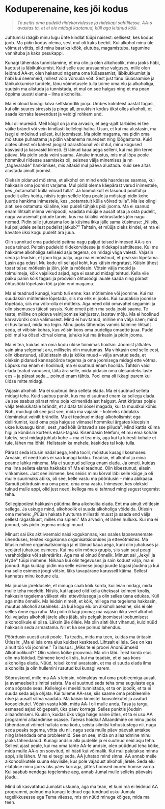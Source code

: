 # Koduperenaine, kes jõi kodus

> *Ta peitis oma pudelid riidekorvidesse ja riidekapi sahtlitesse. AA-s avastas ta, et ei ole midagi kaotanud, küll aga leidnud kõik.*

Juhtumisi räägib minu lugu ühte kindlat tüüpi naisest: sellisest, kes kodus joob. Ma pidin kodus olema, sest mul oli kaks beebit. Kui alkohol minu üle võimust võttis, olid minu baariks köök, elutuba, magamistuba, tagumine vannituba ja kaks pesukappi.

Kunagi tähendas tunnistamine, et ma olin ja olen alkohoolik, minu jaoks häbi, kaotust ja läbikukkumist. Kuid selle uue arusaamise valguses, mille olen leidnud AA-st, olen hakanud nägema oma lüüasaamist, läbikukkumist ja häbi kui seemneid, millest võib võrsuda võit. Sest just tänu lüüasaamise ja läbikukkumise tundele, tänu võimetusele tulla toime oma elu ja alkoholiga, suutsin ma alistuda ja tunnistada, et mul on see haigus ning et ma pean õppima uuesti elama – ilma alkoholita.

Ma ei olnud kunagi kõva seltskondlik jooja. Umbes kolmteist aastat tagasi, kui olin suures stressis ja pinge all, pruukisin kodus üksi olles alkoholi, et saada korraks leevendust ja veidigi rohkem und.

Mul oli muresid. Meil kõigil on ja ma arvasin, et aeg-ajalt tarbides ei tee väike brändi või vein kindlasti kellelegi halba. Usun, et kui ma alustasin, ma isegi ei mõelnud sellest, kui joomisest. Ma pidin magama, ma pidin oma mõistuse puhastama ja pidin vabanema muredest ning lõõgastuma. Kuid alates ühest või kahest joogist pärastlõunal või õhtul, minu kogused kasvasid ja kasvasid kiiresti. Ei läinud kaua aega selleni, kui ma jõin terve päeva. Ma pidin seda veini saama. Ainuke innustus, mis mul lõpu poole hommikul riidesse saamiseks oli, seisnes välja minemises ja nn „tagavarade" hankimises, mis aitasid mul päeva alustada. Kuid see aitas alustada ainult joomist.

Oleksin pidanud mõistma, et alkohol on mind enda haardesse saamas, kui hakkasin oma joomist varjama. Mul pidid olema käepärast varud inimestele, kes „ootamatult külla võivad tulla". Ja loomulikult ei tasunud pooltühja pudelit alles hoida, niisiis tegin sellele lõpu peale ja mõistagi pidin kohe juurde hankima inimestele, kes „ootamatult külla võivad tulla". Ma ise olingi alati see ootamatu külaline, kes pudeli tühjaks pidi jooma. Ma ei saanud enam lihtsalt minna veinipoodi, vaadata müüjale ausalt otsa ja osta pudelit, nagu varasemalt pidude tarvis, kus ma külalisi võõrustades jõin nagu nemad. Pidin talle jutustama loo ja küsima ikka jälle sama küsimuse: „Niisiis, kui paljudele sellest pudelist jätkub?" Tahtsin, et müüja oleks kindel, et ma ei kavatse üksi kogu pudelit ära juua.

Olin sunnitud oma pudeleid peitma nagu paljud teised inimesed AA-s on seda teinud. Peitsin pudeleid riidekorvidesse ja riidekapi sahtlitesse. Kui me hakkame alkoholiga selliseid asju tegema, on midagi väga valesti. Vajasin seda ja teadsin, et joon liiga palju, aga ma ei mõistnud, et peaksin lõpetama. Lasin aga edasi. Mu kodu oli sel ajal koht, kus käisin ringratast. Käisin ühest toast teise: mõtlesin ja jõin, jõin ja mõtlesin. Võtsin välja mopid ja tolmuimeja, kõik vajalikud asjad, aga ei saanud midagi tehtud. Kella viie paiku panin kõik tagasi ja proovisin õhtusöögi lauale saada ning pärast õhtusööki lõpetasin töö ja jõin end magama.

Ma ei teadnud kunagi, kumb tuli enne: kas mõtlemine või joomine. Kui ma suudaksin mõtlemise lõpetada, siis ma ehk ei jooks. Kui suudaksin joomise lõpetada, siis ma võib-olla ei mõtleks. Aga need olid omavahel segamini ja olin sisemuses täiesti sassis. Kuid ometi pidin ma seda jooki saama. Te teate, milline on pideva veinijoomise kahjustav, laostav mõju. Ma ei hoolinud karvavõrdki oma välimusest. Mind ei huvitanud, milline ma välja näen; mind ei huvitanud, mida ma tegin. Minu jaoks tähendas vannis käimine lihtsalt seda, et viibisin kohas, kus võisin koos oma pudeliga omaette juua. Pudel pidi mul ka öösel kõrval olema, juhuks kui ma ärkasin ja pidin jooma.

Ma ei tea, kuidas ma oma kodu üldse toimimas hoidsin. Joomist jätkates sain aina selgemalt aru, milliseks olin muutumas. Ma vihkasin end selle eest, olin kibestunud, süüdistasin elu ja kõike muud – välja arvatud seda, et oleksin pidanud kannapöörde tegema ja oma joomisega midagi ette võtma. Lõpuks ma enam ei hoolinud; ma ei suutnud enam hoolida. Tahtsin vaid elada teatud vanuseni, täita ära selle, mida pidasin oma ülesandeks laste ees – ja pärast seda... polnud enam tähtis. Pool ema oli ikkagi parem kui üldse mitte midagi.

Vajasin alkoholi. Ma ei suutnud ilma selleta elada. Ma ei suutnud selleta midagi teha. Kuid saabus punkt, kus ma ei suutnud enam ka sellega elada. Ja see saabus pärast minu poja kolmenädalast haigust. Arst kirjutas pojale välja teelusikatäie brändit, et aidata tal öösel magada, kui ta muudkui köhis. Noh, muidugi oli see just see, mida ma vajasin – kolmeks nädalaks üleminekut veinilt brändile. Ma ei teadnud midagi alkoholismist ega deliiriumist, kuid oma poja haiguse viimasel hommikul ärgates kleepisin ukse lukuaugu kinni, sest „nad kõik üritavad sisse piiluda". Mind kattis külma higi ja kõndisin korteris edasi-tagasi. Kisendasin telefoni, et mu ema kohale tuleks, sest midagi juhtub kohe − ma ei tea mis, aga kui ta kiiresti kohale ei tule, lähen ma lõhki. Helistasin ka mehele, käskides tal koju tulla.

Pärast seda istusin nädal aega, keha toolil, mõistus kusagil kosmoses. Arvasin, et need kaks ei saa kunagi kokku. Teadsin, et alkohol ja mina peame lahku minema. Ma ei suutnud sellega enam elada. Ja ometi, kuidas ma ilma selleta elama hakkaksin? Ma ei teadnud. Olin kibestunud, elasin vihkamises. Just see inimene, kes seisis minu kõrval läbi selle kõige ja oli mulle suurimaks abiks, oli see, kelle vastu ma pöördusin – minu abikaasa. Samuti pöördusin ma oma pere, oma ema vastu. Inimesed, kes oleksid tulnud mulle appi, olid just need, kellega ma ei tahtnud mingisugust tegemist teha.

Sellegipoolest hakkasin püüdma ilma alkoholita elada. Ent ma ainult võitlesin sellega. Ja uskuge mind, alkohoolik ei suuda alkoholiga võidelda. Ütlesin oma mehele: „Püüan hakata huvituma millestki muust ja saada end välja sellest rägastikust, milles ma siplen." Ma arvasin, et lähen hulluks. Kui ma ei joonud, siis pidin tegema midagi muud.

Minust sai üks aktiivsemaid naisi kogukonnas, kes osales lapsevanemate ühenduses, teistes kogukonna organisatsioonides ja ettevõtmistes. Ma liitusin mitme organisatsiooniga ja ei läinud kaua aega, kuni olin juhatuses ja seejärel juhatuse esimees. Kui ma olin mõnes grupis, siis sain seal peagi varahoidjaks või sekretäriks. Aga ma ei olnud õnnelik. Minust sai „Jekyll ja Hyde" tüüpi inimene. Niikaua kui olin tegevuses ja sain kodust välja, ma ei joonud. Aga kuidagi pidin ma selle esimese joogi juurde tagasi jõudma ja kui ma selle esimese joogi võtsin, läks tavapärane karussell käima. Sellest kannatas minu kodune elu.

Ma jõudsin järeldusele, et minuga saab kõik korda, kui leian midagi, mida mulle teha meeldib. Niisiis, kui lapsed olid kella üheksast kolmeni koolis, hakkasin tegelema väikest viisi ettevõtlusega ja olin selles üsna edukas. Küll aga mitte õnnelik. Ma leidsin nimelt, et kõik, millega ma tegelema hakkasin, muutus alkoholi aseaineks. Ja kui kogu elu on alkoholi aseaine, siis ei ole selles õnne ega rahu. Ma pidin ikkagi jooma; ma vajasin ikka veel alkoholi. Kui vajadus alkoholi järele alles jääb, siis pelgalt joomisest loobumisest alkohoolikule ei piisa. Läksin üle õllele. Ma olin alati õlut vihanud, kuid nüüd hakkasin seda armastama. Nii et ka see polnud lahendus.

Pöördusin uuesti arsti poole. Ta teadis, mida ma teen, kuidas ma üritasin. Ütlesin: „Ma ei leia oma elus kuldset keskteed. Lihtsalt ei leia. See on kas ainult töö või joomine." Ta lausus: „Miks te ei proovi Anonüümseid Alkohoolikuid?" Olin valmis kõike proovima. Ma olin läbi. Teist korda elus olin ma löödud. Esimene kord oli siis, kui ma teadsin, et ei saa koos alkoholiga elada. Nüüd, teisel korral avastasin, et ma ei suuda elada ilma alkoholita ja olin hullemini rusutud kui kunagi varem.

Sõpruskond, mille ma AA-s leidsin, võimaldas mul oma probleemiga ausalt ja avameelselt silmitsi seista. Ma ei suutnud seda teha oma sugulaste ega oma sõprade seas. Kellelegi ei meeldi tunnistada, et ta on joodik, et ta ei suuda seda asja ohjata. Kui tuleme AA-sse, siis saame oma probleemile otse ja ausalt silma vaadata. Ma käisin kinnistel koosolekutel ja avatud koosolekutel. Võtsin vastu kõik, mida AA-l oli mulle anda. Tasa ja targu, esmased asjad kõigepealt, üks päev korraga. Selles punktis jõudsin allaandmiseni. Kuulsin, kuidas üks väga haige naine ütles, et ta ei usu AA programmi allaandmise osasse. Taevas hoidku! Allaandmine on minu jaoks tähendanud võimet hallata oma kodu, seista silmitsi kohustustega nii, nagu seda peaks tegema, võtta elu nii, nagu seda mulle päev päevalt antakse ning lahendada oma probleemid. See on see, mida on allaandmine minu jaoks tähendanud. Kunagi andsin alla pudelile ja ei suutnud neid asju teha. Sellest ajast peale, kui ma oma tahte AA-le andsin, olen püüdnud teha kõike, mida mulle AA-s on soovitud, nii hästi kui võimalik. Kui mul palutakse minna appi, siis lähen. Mina ei teegi seda, AA juhatab mind sinna. AA annab meile alkohoolikutele suuna eluviisile, kus pole vajadust alkoholi järele. Seda elu elatakse minu jaoks üks päev korraga, jättes homsed mured homse varna. Kui saabub nendega tegelemise aeg, annab Jumal mulle selleks päevaks jõudu.

Mind oli kasvatatud Jumalat uskuma, aga ma tean, et kuni ma ei leidnud AA programmi, polnud ma kunagi leidnud ega tundnud usku Jumala tegelikkusesse ega Tema väesse, mis on nüüd minuga kõiges, mida ma teen.

